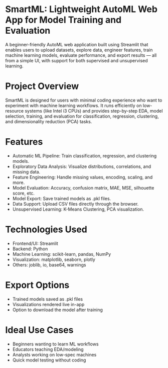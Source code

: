 # SmartML: Lightweight AutoML Web App for Model Training and Evaluation
A beginner-friendly AutoML web application built using Streamlit that enables users to upload datasets, explore data, engineer features, train machine learning models, evaluate performance, and export results — all from a simple UI, with support for both supervised and unsupervised learning.

# Project Overview
SmartML is designed for users with minimal coding experience who want to experiment with machine learning workflows. It runs efficiently on low-resource systems (like Intel i3 CPUs) and provides step-by-step EDA, model selection, training, and evaluation for classification, regression, clustering, and dimensionality reduction (PCA) tasks.

# Features
- Automatic ML Pipeline: Train classification, regression, and clustering models.
- Exploratory Data Analysis: Visualize distributions, correlations, and missing data.
- Feature Engineering: Handle missing values, encoding, scaling, and more.
- Model Evaluation: Accuracy, confusion matrix, MAE, MSE, silhouette score, etc.
- Model Export: Save trained models as .pkl files.
- Data Support: Upload CSV files directly through the browser.
- Unsupervised Learning: K-Means Clustering, PCA visualization.

# Technologies Used
- Frontend/UI: Streamlit
- Backend: Python
- Machine Learning: scikit-learn, pandas, NumPy
- Visualization: matplotlib, seaborn, plotly
- Others: joblib, io, base64, warnings

# Export Options
- Trained models saved as .pkl files
- Visualizations rendered live in-app
- Option to download the model after training

# Ideal Use Cases
- Beginners wanting to learn ML workflows
- Educators teaching EDA/modeling
- Analysts working on low-spec machines
- Quick model testing without coding



